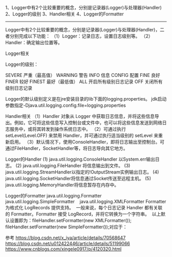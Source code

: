 1、Logger中有2个比较重要的概念，分别是记录器(Logger)与处理器(Handler)
2、Logger的级别
3、Handler相关
4、Logger的Formatter
 
 
 ---------------------------------------------------------------------------------------------------------------------
 Logger中有2个比较重要的概念，分别是记录器(Logger)与处理器(Handler)，二者分别完成以下功能：
（1）Logger：记录日志，设置日志级别等。
（2）Handler：确定输出位置等。



Logger相关

Logger的级别：

SEVERE	严重（最高值）
WARNING	警告
INFO	信息
CONFIG	配置
FINE	良好
FINER	较好
FINEST	最好（最低值）
ALL	开启所有级别日志记录
OFF	关闭所有级别日志记录

Logger的默认级别定义是在jre安装目录的lib下面的logging.properties。
jdk启动参数指定-Djava.util.logging.config.file=logging.properties



Handler相关
（1）Handler 对象从 Logger 中获取日志信息，并将这些信息导出。例如，它可将这些信息写入控制台或文件中，也可以将这些信息发送到网络日志服务中，或将其转发到操作系统日志中。
（2）可通过执行 setLevel(Level.OFF) 来禁用 Handler，并可通过执行适当级别的 setLevel 来重新启用。
（3）默认情况下，使用ConsoleHandler，即将日志输出至控制台。可通过FileHandler，SocketHandler等，将日志导向其它地方。

Logger的Handler
(1) java.util.logging.ConsoleHandler 以System.err输出日志。
(2) java.util.logging.FileHandler 将信息输出到文件。
(3) java.util.logging.StreamHandler以指定的!OutputStream实例输出日志。
(4) java.util.logging.SocketHandler将信息通过Socket传送至远程主机。
(5) java.util.logging.MemoryHandler将信息暂存在内存中。



Logger的Formatter
java.util.logging.Formatter 
  java.util.logging.SimpleFormatter 
  java.util.logging.XMLFormatter
Formatter 为格式化 LogRecords 提供支持。 
一般来说，每个日志记录 Handler 都有关联的 Formatter。Formatter 接受 LogRecord，并将它转换为一个字符串。 
以上默认设置即为：fileHandler.setFormatter(new XMLFormatter());
fileHandler.setFormatter(new SimpleFormatter());对应于：





参考
https://blog.csdn.net/x_iya/article/details/70568647
https://blog.csdn.net/u012422446/article/details/51199066
https://www.cnblogs.com/xingele0917/p/4120320.html




